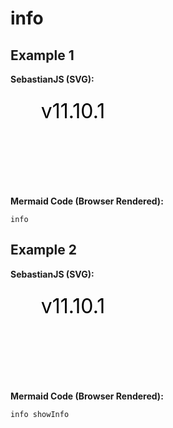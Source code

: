 # info

## Example 1

**SebastianJS (SVG):**

<svg id="graph" width="100%" xmlns="http://www.w3.org/2000/svg" xmlns:xlink="http://www.w3.org/1999/xlink" style="max-width: 400px;" role="graphics-document document" aria-roledescription="info"><style>#graph{font-family:"trebuchet ms",verdana,arial,sans-serif;font-size:16px;fill:#333;}@keyframes edge-animation-frame{from{stroke-dashoffset:0;}}@keyframes dash{to{stroke-dashoffset:0;}}#graph .edge-animation-slow{stroke-dasharray:9,5!important;stroke-dashoffset:900;animation:dash 50s linear infinite;stroke-linecap:round;}#graph .edge-animation-fast{stroke-dasharray:9,5!important;stroke-dashoffset:900;animation:dash 20s linear infinite;stroke-linecap:round;}#graph .error-icon{fill:#552222;}#graph .error-text{fill:#552222;stroke:#552222;}#graph .edge-thickness-normal{stroke-width:1px;}#graph .edge-thickness-thick{stroke-width:3.5px;}#graph .edge-pattern-solid{stroke-dasharray:0;}#graph .edge-thickness-invisible{stroke-width:0;fill:none;}#graph .edge-pattern-dashed{stroke-dasharray:3;}#graph .edge-pattern-dotted{stroke-dasharray:2;}#graph .marker{fill:#333333;stroke:#333333;}#graph .marker.cross{stroke:#333333;}#graph svg{font-family:"trebuchet ms",verdana,arial,sans-serif;font-size:16px;}#graph p{margin:0;}#graph :root{--mermaid-font-family:"trebuchet ms",verdana,arial,sans-serif;}</style><g></g><g><text x="100" y="40" class="version" font-size="32" style="text-anchor: middle;">v11.10.1</text></g></svg>

**Mermaid Code (Browser Rendered):**

```mermaid
info
```

## Example 2

**SebastianJS (SVG):**

<svg id="graph" width="100%" xmlns="http://www.w3.org/2000/svg" xmlns:xlink="http://www.w3.org/1999/xlink" style="max-width: 400px;" role="graphics-document document" aria-roledescription="info"><style>#graph{font-family:"trebuchet ms",verdana,arial,sans-serif;font-size:16px;fill:#333;}@keyframes edge-animation-frame{from{stroke-dashoffset:0;}}@keyframes dash{to{stroke-dashoffset:0;}}#graph .edge-animation-slow{stroke-dasharray:9,5!important;stroke-dashoffset:900;animation:dash 50s linear infinite;stroke-linecap:round;}#graph .edge-animation-fast{stroke-dasharray:9,5!important;stroke-dashoffset:900;animation:dash 20s linear infinite;stroke-linecap:round;}#graph .error-icon{fill:#552222;}#graph .error-text{fill:#552222;stroke:#552222;}#graph .edge-thickness-normal{stroke-width:1px;}#graph .edge-thickness-thick{stroke-width:3.5px;}#graph .edge-pattern-solid{stroke-dasharray:0;}#graph .edge-thickness-invisible{stroke-width:0;fill:none;}#graph .edge-pattern-dashed{stroke-dasharray:3;}#graph .edge-pattern-dotted{stroke-dasharray:2;}#graph .marker{fill:#333333;stroke:#333333;}#graph .marker.cross{stroke:#333333;}#graph svg{font-family:"trebuchet ms",verdana,arial,sans-serif;font-size:16px;}#graph p{margin:0;}#graph :root{--mermaid-font-family:"trebuchet ms",verdana,arial,sans-serif;}</style><g></g><g><text x="100" y="40" class="version" font-size="32" style="text-anchor: middle;">v11.10.1</text></g></svg>

**Mermaid Code (Browser Rendered):**

```mermaid
info showInfo
```

